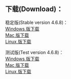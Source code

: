
## 下载(Download)：
稳定版(Stable version 4.6.8)：  
[Windows 版下载](https://github.com/XX-net/XX-Net/releases/download/4.6.8/XX-Net-windows-4.6.8.7z)  
[Mac 版下载](https://github.com/XX-net/XX-Net/releases/download/4.6.8/XX-Net-mac-4.6.8.7z)  
[Linux 版下载](https://github.com/XX-net/XX-Net/archive/4.6.8.zip)  


测试版(Test version 4.6.8)：  
[Windows 版下载](https://github.com/XX-net/XX-Net/releases/download/4.6.8/XX-Net-windows-4.6.8.7z)  
[Mac 版下载](https://github.com/XX-net/XX-Net/releases/download/4.6.8/XX-Net-mac-4.6.8.7z)  
[Linux 版下载](https://github.com/XX-net/XX-Net/archive/4.6.8.zip)  
